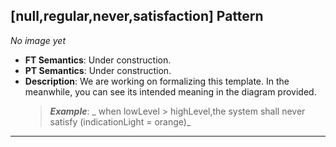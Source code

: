 ## [null,regular,never,satisfaction] Pattern
_No image yet_
 * **FT Semantics**: Under construction.
 * **PT Semantics**: Under construction.
 * **Description**: We are working on formalizing this template. In the meanwhile, you can see its intended meaning in the diagram provided.
   > **_Example_**: _  when lowLevel > highLevel,the system shall never satisfy (indicationLight = orange)_   
***
